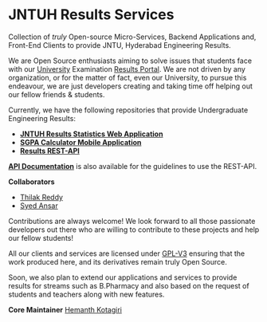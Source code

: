 # JNTUH Results Services

Collection of _truly_ Open-source Micro-Services, Backend Applications and,
Front-End Clients to provide JNTU, Hyderabad Engineering Results.

We are Open Source enthusiasts aiming to solve issues that students face with
our [University](https://jntuh.ac.in/) Examination [Results
Portal](results.jntuh.ac.in/). We are not driven by any organization, or for
the matter of fact, even our University, to pursue this endeavour, we are just
developers creating and taking time off helping out our fellow friends &
students.

Currently, we have the following repositories that provide Undergraduate
Engineering Results:

- **[JNTUH Results Statistics Web Application](https://github.com/jntuh-results-services/jntuh-results-stats)**
- **[SGPA Calculator Mobile Application](https://github.com/jntuh-results-services/sgpa-calculator)**
- **[Results REST-API](https://github.com/jntuh-results-services/sgpa-rest-api)**

**[API
Documentation](https://hemanthk.me/sgpa-rest-api-docs/)**
is also available for the guidelines to use the REST-API.

**Collaborators**
- [Thilak Reddy](https://github.com/ThilakReddyy)
- [Syed Ansar](https://github.com/Syed-Ansar)


Contributions are always welcome! We look forward to all those passionate
developers out there who are willing to contribute to these projects and help
our fellow students!

<!-- TODO: Add Contribution Guidelines here -->

All our clients and services are licensed under
[GPL-V3](https://www.gnu.org/licenses/gpl-3.0.en.html) ensuring that the work
produced here, and its derivatives remain truly Open Source.

Soon, we also plan to extend our applications and services to provide results
for streams such as B.Pharmacy and also based on the request of students and
teachers along with new features.

**Core Maintainer** [Hemanth Kotagiri](https://github.com/hemanth-kotagiri)
